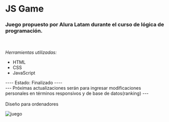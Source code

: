# JS Game
### Juego propuesto por Alura Latam durante el curso de lógica de programación.
<br><br>
_Herramientas utilizadas:_ 
  - HTML
  - CSS
  - JavaScript

  ---- Estado: Finalizado ---- <br>
--- Próximas actualizaciones serán para ingresar modificaciones personales en términos responsivos y de base de datos(ranking) ---
<br><br>
Diseño para ordenadores

![juego](https://github.com/user-attachments/assets/71f24e3d-5acb-457f-a5db-5be6f0eef961)
